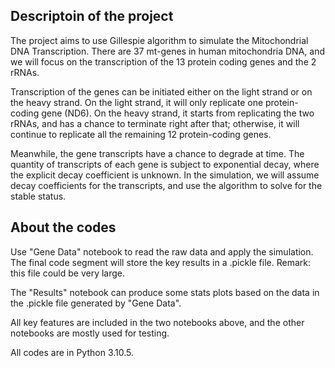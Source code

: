 Descriptoin of the project
--

The project aims to use Gillespie algorithm to simulate the Mitochondrial DNA Transcription. There are 37 mt-genes in human mitochondria DNA, and we will focus on the transcription of the 13 protein coding genes and the 2 rRNAs. 

Transcription of the genes can be initiated either on the light strand or on the heavy strand. On the light strand, it will only replicate one protein-coding gene (ND6). On the heavy strand, it starts from replicating the two rRNAs, and has a chance to terminate right after that; otherwise, it will continue to replicate all the remaining 12 protein-coding genes. 

Meanwhile, the gene transcripts have a chance to degrade at time. The quantity of transcripts of each gene is subject to exponential decay, where the explicit decay coefficient is unknown. In the simulation, we will assume decay coefficients for the transcripts, and use the algorithm to solve for the stable status. 

About the codes
--

Use "Gene Data" notebook to read the raw data and apply the simulation. The final code segment will store the key results in a .pickle file. Remark: this file could be very large. 

The "Results" notebook can produce some stats plots based on the data in the .pickle file generated by "Gene Data". 

All key features are included in the two notebooks above, and the other notebooks are mostly used for testing. 

All codes are in Python 3.10.5. 

